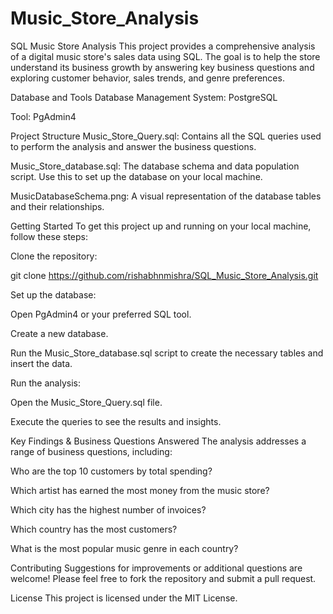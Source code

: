 # Music_Store_Analysis
SQL Music Store Analysis
This project provides a comprehensive analysis of a digital music store's sales data using SQL. The goal is to help the store understand its business growth by answering key business questions and exploring customer behavior, sales trends, and genre preferences.

Database and Tools
Database Management System: PostgreSQL

Tool: PgAdmin4

Project Structure
Music_Store_Query.sql: Contains all the SQL queries used to perform the analysis and answer the business questions.

Music_Store_database.sql: The database schema and data population script. Use this to set up the database on your local machine.

MusicDatabaseSchema.png: A visual representation of the database tables and their relationships.

Getting Started
To get this project up and running on your local machine, follow these steps:

Clone the repository:

git clone https://github.com/rishabhnmishra/SQL_Music_Store_Analysis.git

Set up the database:

Open PgAdmin4 or your preferred SQL tool.

Create a new database.

Run the Music_Store_database.sql script to create the necessary tables and insert the data.

Run the analysis:

Open the Music_Store_Query.sql file.

Execute the queries to see the results and insights.

Key Findings & Business Questions Answered
The analysis addresses a range of business questions, including:

Who are the top 10 customers by total spending?

Which artist has earned the most money from the music store?

Which city has the highest number of invoices?

Which country has the most customers?

What is the most popular music genre in each country?

Contributing
Suggestions for improvements or additional questions are welcome! Please feel free to fork the repository and submit a pull request.

License
This project is licensed under the MIT License.

